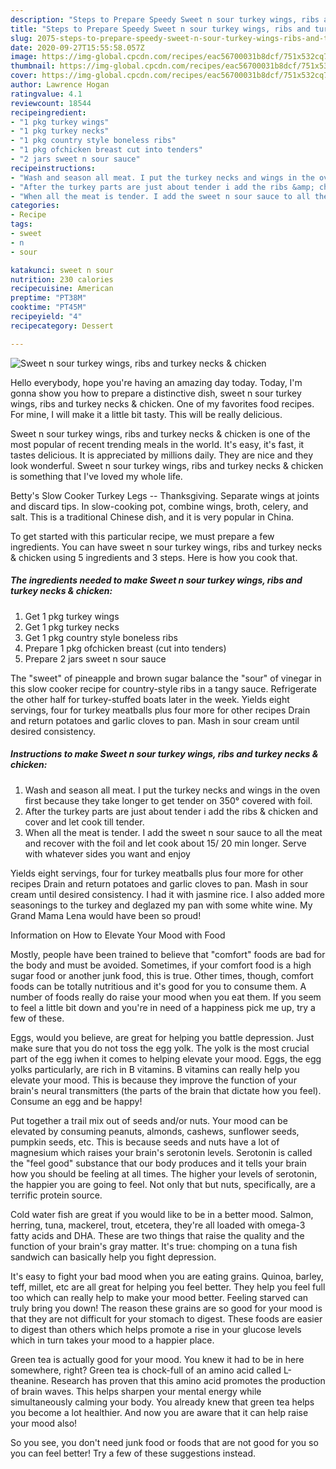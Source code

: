 ```yaml
---
description: "Steps to Prepare Speedy Sweet n sour turkey wings, ribs and turkey necks &amp;amp; chicken"
title: "Steps to Prepare Speedy Sweet n sour turkey wings, ribs and turkey necks &amp;amp; chicken"
slug: 2075-steps-to-prepare-speedy-sweet-n-sour-turkey-wings-ribs-and-turkey-necks-and-amp-chicken
date: 2020-09-27T15:55:58.057Z
image: https://img-global.cpcdn.com/recipes/eac56700031b8dcf/751x532cq70/sweet-n-sour-turkey-wings-ribs-and-turkey-necks-chicken-recipe-main-photo.jpg
thumbnail: https://img-global.cpcdn.com/recipes/eac56700031b8dcf/751x532cq70/sweet-n-sour-turkey-wings-ribs-and-turkey-necks-chicken-recipe-main-photo.jpg
cover: https://img-global.cpcdn.com/recipes/eac56700031b8dcf/751x532cq70/sweet-n-sour-turkey-wings-ribs-and-turkey-necks-chicken-recipe-main-photo.jpg
author: Lawrence Hogan
ratingvalue: 4.1
reviewcount: 18544
recipeingredient:
- "1 pkg turkey wings"
- "1 pkg turkey necks"
- "1 pkg country style boneless ribs"
- "1 pkg ofchicken breast cut into tenders"
- "2 jars sweet n sour sauce"
recipeinstructions:
- "Wash and season all meat. I put the turkey necks and wings in the oven first because they take longer to get tender on 350° covered with foil."
- "After the turkey parts are just about tender i add the ribs &amp; chicken and cover and let cook till tender."
- "When all the meat is tender. I add the sweet n sour sauce to all the meat and recover with the foil and let cook about 15/ 20 min longer. Serve with whatever sides you want and enjoy"
categories:
- Recipe
tags:
- sweet
- n
- sour

katakunci: sweet n sour 
nutrition: 230 calories
recipecuisine: American
preptime: "PT38M"
cooktime: "PT45M"
recipeyield: "4"
recipecategory: Dessert

---
```



![Sweet n sour turkey wings, ribs and turkey necks &amp; chicken](https://img-global.cpcdn.com/recipes/eac56700031b8dcf/751x532cq70/sweet-n-sour-turkey-wings-ribs-and-turkey-necks-chicken-recipe-main-photo.jpg)

Hello everybody, hope you're having an amazing day today. Today, I'm gonna show you how to prepare a distinctive dish, sweet n sour turkey wings, ribs and turkey necks &amp; chicken. One of my favorites food recipes. For mine, I will make it a little bit tasty. This will be really delicious.

Sweet n sour turkey wings, ribs and turkey necks &amp; chicken is one of the most popular of recent trending meals in the world. It's easy, it's fast, it tastes delicious. It is appreciated by millions daily. They are nice and they look wonderful. Sweet n sour turkey wings, ribs and turkey necks &amp; chicken is something that I've loved my whole life.

Betty&#39;s Slow Cooker Turkey Legs -- Thanksgiving. Separate wings at joints and discard tips. In slow-cooking pot, combine wings, broth, celery, and salt. This is a traditional Chinese dish, and it is very popular in China.


To get started with this particular recipe, we must prepare a few ingredients. You can have sweet n sour turkey wings, ribs and turkey necks &amp; chicken using 5 ingredients and 3 steps. Here is how you cook that.

<!--inarticleads1-->

##### The ingredients needed to make Sweet n sour turkey wings, ribs and turkey necks &amp; chicken:

1. Get 1 pkg turkey wings
1. Get 1 pkg turkey necks
1. Get 1 pkg country style boneless ribs
1. Prepare 1 pkg ofchicken breast (cut into tenders)
1. Prepare 2 jars sweet n sour sauce


The &#34;sweet&#34; of pineapple and brown sugar balance the &#34;sour&#34; of vinegar in this slow cooker recipe for country-style ribs in a tangy sauce. Refrigerate the other half for turkey-stuffed boats later in the week. Yields eight servings, four for turkey meatballs plus four more for other recipes Drain and return potatoes and garlic cloves to pan. Mash in sour cream until desired consistency. 

<!--inarticleads2-->

##### Instructions to make Sweet n sour turkey wings, ribs and turkey necks &amp; chicken:

1. Wash and season all meat. I put the turkey necks and wings in the oven first because they take longer to get tender on 350° covered with foil.
1. After the turkey parts are just about tender i add the ribs &amp; chicken and cover and let cook till tender.
1. When all the meat is tender. I add the sweet n sour sauce to all the meat and recover with the foil and let cook about 15/ 20 min longer. Serve with whatever sides you want and enjoy


Yields eight servings, four for turkey meatballs plus four more for other recipes Drain and return potatoes and garlic cloves to pan. Mash in sour cream until desired consistency. I had it with jasmine rice. I also added more seasonings to the turkey and deglazed my pan with some white wine. My Grand Mama Lena would have been so proud! 

Information on How to Elevate Your Mood with Food


Mostly, people have been trained to believe that "comfort" foods are bad for the body and must be avoided. Sometimes, if your comfort food is a high sugar food or another junk food, this is true. Other times, though, comfort foods can be totally nutritious and it's good for you to consume them. A number of foods really do raise your mood when you eat them. If you seem to feel a little bit down and you're in need of a happiness pick me up, try a few of these.

Eggs, would you believe, are great for helping you battle depression. Just make sure that you do not toss the egg yolk. The yolk is the most crucial part of the egg iwhen it comes to helping elevate your mood. Eggs, the egg yolks particularly, are rich in B vitamins. B vitamins can really help you elevate your mood. This is because they improve the function of your brain's neural transmitters (the parts of the brain that dictate how you feel). Consume an egg and be happy!

Put together a trail mix out of seeds and/or nuts. Your mood can be elevated by consuming peanuts, almonds, cashews, sunflower seeds, pumpkin seeds, etc. This is because seeds and nuts have a lot of magnesium which raises your brain's serotonin levels. Serotonin is called the "feel good" substance that our body produces and it tells your brain how you should be feeling at all times. The higher your levels of serotonin, the happier you are going to feel. Not only that but nuts, specifically, are a terrific protein source.

Cold water fish are great if you would like to be in a better mood. Salmon, herring, tuna, mackerel, trout, etcetera, they're all loaded with omega-3 fatty acids and DHA. These are two things that raise the quality and the function of your brain's gray matter. It's true: chomping on a tuna fish sandwich can basically help you fight depression. 

It's easy to fight your bad mood when you are eating grains. Quinoa, barley, teff, millet, etc are all great for helping you feel better. They help you feel full too which can really help to make your mood better. Feeling starved can truly bring you down! The reason these grains are so good for your mood is that they are not difficult for your stomach to digest. These foods are easier to digest than others which helps promote a rise in your glucose levels which in turn takes your mood to a happier place.

Green tea is actually good for your mood. You knew it had to be in here somewhere, right? Green tea is chock-full of an amino acid called L-theanine. Research has proven that this amino acid promotes the production of brain waves. This helps sharpen your mental energy while simultaneously calming your body. You already knew that green tea helps you become a lot healthier. And now you are aware that it can help raise your mood also!

So you see, you don't need junk food or foods that are not good for you so you can feel better! Try  a few  of  these  suggestions  instead.

